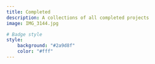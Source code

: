 ```yaml
---
title: Completed
description: A collections of all completed projects
image: IMG_3144.jpg

# Badge style
style:
    background: "#2a9d8f"
    color: "#fff"
---
```

